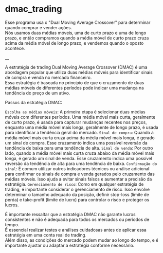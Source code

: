 # dmac_trading  
Esse programa usa o "Dual Moving Average Crossover" para determinar quando comprar e vender ações.  
Nós usamos duas médias móveis, uma de curto prazo e uma de longo prazo, e então compramos quando a média móvel de curto prazo cruza acima da média móvel de longo prazo, e vendemos quando o oposto acontece.  

  __  
  
A estratégia de trading Dual Moving Average Crossover (DMAC) é uma abordagem popular que utiliza duas médias móveis para identificar sinais de compra e venda no mercado financeiro.  
Essa estratégia é baseada no princípio de que o cruzamento de duas médias móveis de diferentes períodos pode indicar uma mudança na tendência do preço de um ativo.  
  
Passos da estratégia DMAC:  
  
`Escolha as médias móveis`: A primeira etapa é selecionar duas médias móveis com diferentes períodos. Uma média móvel mais curta, geralmente de curto prazo, é usada para capturar mudanças recentes nos preços, enquanto uma média móvel mais longa, geralmente de longo prazo, é usada para identificar a tendência geral do mercado.
`Sinal de compra`: Quando a média móvel mais curta cruza acima da média móvel mais longa, é gerado um sinal de compra. Esse cruzamento indica uma possível reversão da tendência de baixa para uma tendência de alta.
`Sinal de venda`: Por outro lado, quando a média móvel mais curta cruza abaixo da média móvel mais longa, é gerado um sinal de venda. Esse cruzamento indica uma possível reversão da tendência de alta para uma tendência de baixa.
`Confirmação do sinal`: É comum utilizar outros indicadores técnicos ou análise adicional para confirmar os sinais de compra e venda gerados pelo cruzamento das médias móveis. Isso ajuda a evitar sinais falsos e aumentar a precisão da estratégia.
`Gerenciamento de risco`: Como em qualquer estratégia de trading, é importante considerar o gerenciamento de risco. Isso envolve determinar o tamanho adequado da posição, definir stop-loss (limite de perda) e take-profit (limite de lucro) para controlar o risco e proteger os lucros.
  
É importante ressaltar que a estratégia DMAC não garante lucros consistentes e não é adequada para todos os mercados ou períodos de tempo.  
É essencial realizar testes e análises cuidadosas antes de aplicar essa estratégia em uma conta real de trading.  
Além disso, as condições do mercado podem mudar ao longo do tempo, e é importante ajustar ou adaptar a estratégia conforme necessário.
